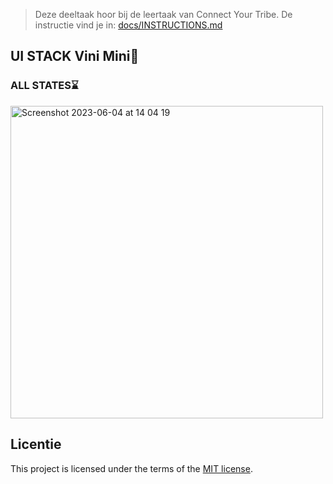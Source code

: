 > Deze deeltaak hoor bij de leertaak van Connect Your Tribe. De instructie vind je in: [docs/INSTRUCTIONS.md](docs/INSTRUCTIONS.md)

## UI STACK Vini Mini🥜

### ALL STATES⌛

<img width="500" alt="Screenshot 2023-06-04 at 14 04 19" src="https://github.com/Marwaxhello/connecting-people-ui-stack/assets/112861555/0a9b9493-8ef8-41c1-a58e-fc093d06d6d7">

## Licentie

This project is licensed under the terms of the [MIT license](./LICENSE).
